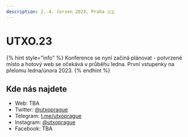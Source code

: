 ```yaml
---
description: 2.-4. červen 2023, Praha 🇨🇿
---
```


# UTXO.23

{% hint style="info" %}
Konference se nyní začíná plánovat - potvrzené místo a hotový web se očekává v průběhu ledna. První vstupenky na přelomu ledna/února 2023.
{% endhint %}

## Kde nás najdete

* Web: TBA
* Twitter: [@utxoprague](https://twitter.com/utxoprague)
* Telegram: [t.me/utxoprague](https://t.me/utxoprague)
* Instagram: [@utxoprague](https://instagram.com/utxoprague)
* Facebook: TBA
